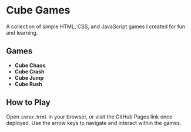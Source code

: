 # Cube Games

A collection of simple HTML, CSS, and JavaScript games I created for fun and learning.

## Games
- **Cube Chaos**
- **Cube Crash**
- **Cube Jump**
- **Cube Rush**

## How to Play
Open `index.html` in your browser, or visit the GitHub Pages link once deployed. Use the arrow keys to navigate and interact within the games.